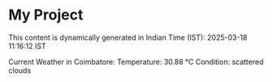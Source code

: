 # My Project

This content is dynamically generated in Indian Time (IST): 2025-03-18 11:16:12 IST


Current Weather in Coimbatore:
Temperature: 30.88 °C
Condition: scattered clouds
